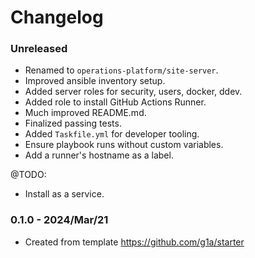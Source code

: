 # Changelog

### Unreleased

* Renamed to `operations-platform/site-server`.
* Improved ansible inventory setup.
* Added server roles for security, users, docker, ddev.
* Added role to install GitHub Actions Runner.
* Much improved README.md.
* Finalized passing tests.
* Added `Taskfile.yml` for developer tooling.
* Ensure playbook runs without custom variables.
* Add a runner's hostname as a label.

@TODO:

* Install as a service.

### 0.1.0 - 2024/Mar/21

* Created from template https://github.com/g1a/starter
